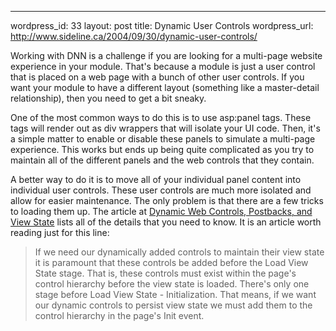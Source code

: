 --- 
wordpress_id: 33
layout: post
title: Dynamic User Controls
wordpress_url: http://www.sideline.ca/2004/09/30/dynamic-user-controls/

Working with DNN is a challenge if you are looking for a multi-page website experience in your module.  That's because a module is just a user control that is placed on a web page with a bunch of other user controls.  If you want your module to have a different layout (something like a master-detail relationship), then you need to get a bit sneaky.

One of the most common ways to do this is to use asp:panel tags.  These tags will render out as div wrappers that will isolate your UI code.  Then, it's a simple matter to enable or disable these panels to simulate a multi-page experience.  This works but ends up being quite complicated as you try to maintain all of the different panels and the web controls that they contain.

A better way to do it is to move all of your individual panel content into individual user controls.  These user controls are much more isolated and allow for easier maintenance.  The only problem is that there are a few tricks to loading them up.  The article at [Dynamic Web Controls, Postbacks, and View State](http://aspnet.4guysfromrolla.com/articles/092904-1.aspx) lists all of the details that you need to know.  It is an article worth reading just for this line:

>If we need our dynamically added controls to maintain their view state it is paramount that these controls be added before the Load View State stage. That is, these controls must exist within the page's control hierarchy before the view state is loaded. There's only one stage before Load View State - Initialization. That means, if we want our dynamic controls to persist view state we must add them to the control hierarchy in the page's Init event.
